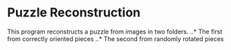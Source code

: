# Puzzle Reconstruction

This program reconstructs a puzzle from images in two folders.
..* The first from correctly oriented pieces
..* The second from randomly rotated pieces

